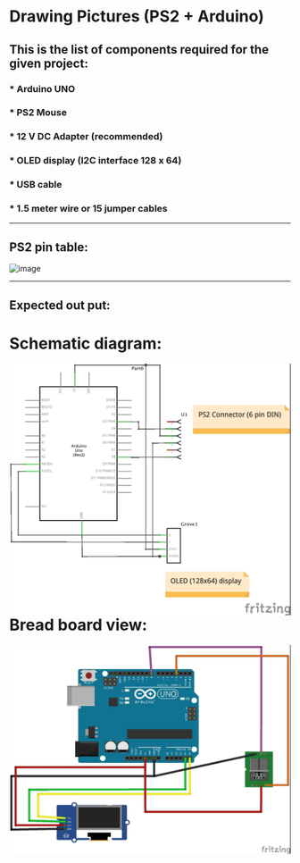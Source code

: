 # Drawing Pictures (PS2 + Arduino)

## This is the list of components required for the given project:

### * Arduino UNO
### * PS2 Mouse
### * 12 V DC Adapter (recommended)
### * OLED display (I2C interface 128 x 64)
### * USB cable
### * 1.5 meter wire or 15 jumper cables 
<hr>

## PS2 pin table:

![image](https://www.google.com/url?sa=i&url=http%3A%2F%2Fwigeg.dogan.tron.para.rele.vira.mohammedshrine.org%2Fps2-male-connector-wire-diagram.html&psig=AOvVaw3FV732B39uBRAqisRPNa86&ust=1589487200942000&source=images&cd=vfe&ved=0CAIQjRxqFwoTCMC0xbfTsekCFQAAAAAdAAAAABAD)

<hr>

## Expected out put:

# Schematic diagram:
<img src="schematic.jpeg" alt="step1" style="float: left; margin-right: 10px;" />
<hr>

# Bread board view:
<img src="breadboard.jpeg" alt="step1" style="float: left; margin-right: 10px;" />
